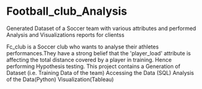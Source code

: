 # Football_club_Analysis
Generated Dataset of a Soccer team with various attributes and performed Analysis and Visualizations reports for clientss

Fc_club is a Soccer club who wants to analyse their athletes performances.They have a strong belief that the 'player_load' attribute is affecting 
the total distance covered by a player in training.
Hence performing Hypothesis testing.
This project contains a Generation of Dataset (i.e. Training Data of the team)
Accessing the Data (SQL)
Analysis of the Data(Python)
Visualization(Tableau)


